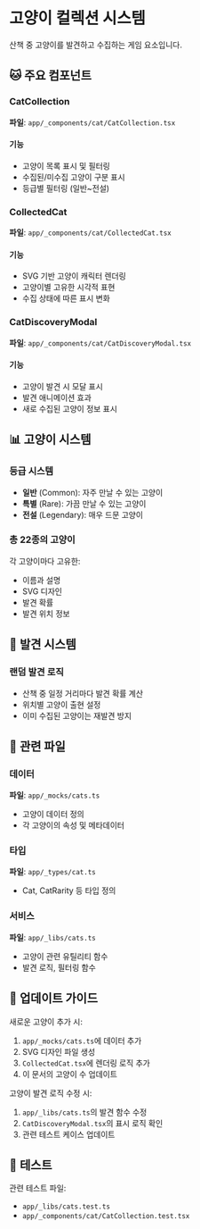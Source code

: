 # 고양이 컬렉션 시스템

산책 중 고양이를 발견하고 수집하는 게임 요소입니다.

## 🐱 주요 컴포넌트

### CatCollection

**파일**: `app/_components/cat/CatCollection.tsx`

#### 기능

- 고양이 목록 표시 및 필터링
- 수집된/미수집 고양이 구분 표시
- 등급별 필터링 (일반~전설)

### CollectedCat

**파일**: `app/_components/cat/CollectedCat.tsx`

#### 기능

- SVG 기반 고양이 캐릭터 렌더링
- 고양이별 고유한 시각적 표현
- 수집 상태에 따른 표시 변화

### CatDiscoveryModal

**파일**: `app/_components/cat/CatDiscoveryModal.tsx`

#### 기능

- 고양이 발견 시 모달 표시
- 발견 애니메이션 효과
- 새로 수집된 고양이 정보 표시

## 📊 고양이 시스템

### 등급 시스템

- **일반** (Common): 자주 만날 수 있는 고양이
- **특별** (Rare): 가끔 만날 수 있는 고양이
- **전설** (Legendary): 매우 드문 고양이

### 총 22종의 고양이

각 고양이마다 고유한:

- 이름과 설명
- SVG 디자인
- 발견 확률
- 발견 위치 정보

## 🎲 발견 시스템

### 랜덤 발견 로직

- 산책 중 일정 거리마다 발견 확률 계산
- 위치별 고양이 출현 설정
- 이미 수집된 고양이는 재발견 방지

## 🔗 관련 파일

### 데이터

**파일**: `app/_mocks/cats.ts`

- 고양이 데이터 정의
- 각 고양이의 속성 및 메타데이터

### 타입

**파일**: `app/_types/cat.ts`

- Cat, CatRarity 등 타입 정의

### 서비스

**파일**: `app/_libs/cats.ts`

- 고양이 관련 유틸리티 함수
- 발견 로직, 필터링 함수

## 📝 업데이트 가이드

새로운 고양이 추가 시:

1. `app/_mocks/cats.ts`에 데이터 추가
2. SVG 디자인 파일 생성
3. `CollectedCat.tsx`에 렌더링 로직 추가
4. 이 문서의 고양이 수 업데이트

고양이 발견 로직 수정 시:

1. `app/_libs/cats.ts`의 발견 함수 수정
2. `CatDiscoveryModal.tsx`의 표시 로직 확인
3. 관련 테스트 케이스 업데이트

## 🧪 테스트

관련 테스트 파일:

- `app/_libs/cats.test.ts`
- `app/_components/cat/CatCollection.test.tsx`
